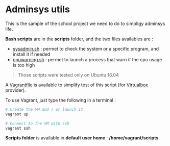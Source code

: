 # Adminsys utils

This is the sample of the school project we need to do to simpligy adminsys life.

**Bash scripts** are in the **scripts** folder, and the two files availables are :
- [sysadmin.sh](scripts/sysadmin.sh) : permet to check the system or a specific program, and install it if needed
- [cpuwarning.sh](scripts/cpuwarning.sh) : permet to launch a process that warn if the cpu usage is too high

> Those scripts were tested only on Ubuntu 16.04

A [Vagrantfile](https://www.vagrantup.com) is available to simplify test of this script (for [Virtualbox](https://www.virtualbox.org/) provider).

To use Vagrant, just type the following in a terminal :

```bash
# Create the VM and / or launch it
vagrant up

# Connect to the VM with ssh
vagrant ssh
```

**Scripts folder** is available in **default user home** : **/home/vagrant/scripts**
